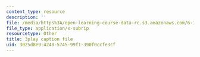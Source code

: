 ```yaml
---
content_type: resource
description: ''
file: /media/https%3A/open-learning-course-data-rc.s3.amazonaws.com/6-189-multicore-programming-primer-january-iap-2007/3025d8e94240574599f1390f0ccfe3cf_G0iYkb9YiRg.vtt
file_type: application/x-subrip
resourcetype: Other
title: 3play caption file
uid: 3025d8e9-4240-5745-99f1-390f0ccfe3cf
---
```

